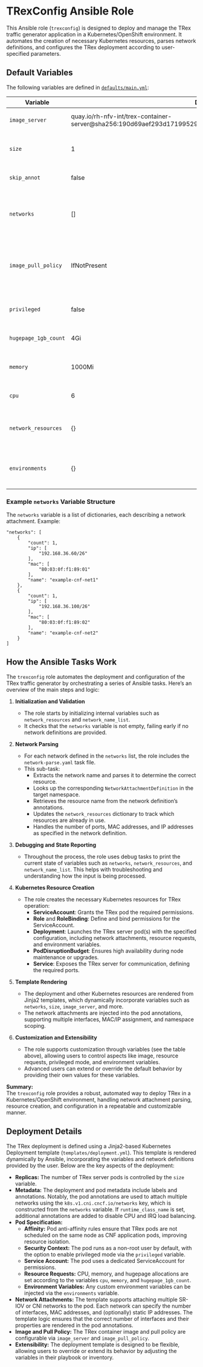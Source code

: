 
# TRexConfig Ansible Role

This Ansible role (`trexconfig`) is designed to deploy and manage the TRex traffic generator application in a Kubernetes/OpenShift environment. It automates the creation of necessary Kubernetes resources, parses network definitions, and configures the TRex deployment according to user-specified parameters.

## Default Variables

The following variables are defined in [`defaults/main.yml`](defaults/main.yml):

| Variable              | Default Value                                                                                                    | Description                                                                                                 |
|-----------------------|------------------------------------------------------------------------------------------------------------------|-------------------------------------------------------------------------------------------------------------|
| `image_server`        | quay.io/rh-nfv-int/trex-container-server@sha256:190d69aef293d1719952969edcca8042d99e17b0d62d1a085cdd7b01cb5e1f1d | Container image for the TRex server.                                                                        |
| `size`                | 1                                                                                                                | Number of replicas for the TRex server deployment.                                                          |
| `skip_annot`          | false                                                                                                            | Whether to skip annotation steps.                                                                           |
| `networks`            | []                                                                                                               | List of network definitions to attach to the TRex server pod (SR-IOV/CNI).                                  |
| `image_pull_policy`   | IfNotPresent                                                                                                     | Image pull policy for the TRex server container (`Always`, `IfNotPresent`, or `Never`).                     |
| `privileged`          | false                                                                                                            | Whether to run the container in privileged mode.                                                            |
| `hugepage_1gb_count`  | 4Gi                                                                                                              | Amount of 1Gi hugepages to allocate.                                                                        |
| `memory`              | 1000Mi                                                                                                           | Memory request for the TRex server container.                                                               |
| `cpu`                 | 6                                                                                                                | CPU request for the TRex server container.                                                                  |
| `network_resources`   | {}                                                                                                               | Internal variable for tracking network resource usage.                                                      |
| `environments`        | {}                                                                                                               | Environment variables to set in the container (e.g., trexCoreCount).                                        |


### Example `networks` Variable Structure

The `networks` variable is a list of dictionaries, each describing a network attachment. Example:

```
"networks": [
    {
        "count": 1,
        "ip": [
            "192.168.36.60/26"
        ],
        "mac": [
            "80:03:0f:f1:89:01"
        ],
        "name": "example-cnf-net1"
    },
    {
        "count": 1,
        "ip": [
            "192.168.36.100/26"
        ],
        "mac": [
            "80:03:0f:f1:89:02"
        ],
        "name": "example-cnf-net2"
    }
]
```

## How the Ansible Tasks Work

The `trexconfig` role automates the deployment and configuration of the TRex traffic generator by orchestrating a series of Ansible tasks. Here’s an overview of the main steps and logic:

1. **Initialization and Validation**
   - The role starts by initializing internal variables such as `network_resources` and `network_name_list`.
   - It checks that the `networks` variable is not empty, failing early if no network definitions are provided.

2. **Network Parsing**
   - For each network defined in the `networks` list, the role includes the `network-parse.yaml` task file.
   - This sub-task:
     - Extracts the network name and parses it to determine the correct resource.
     - Looks up the corresponding `NetworkAttachmentDefinition` in the target namespace.
     - Retrieves the resource name from the network definition’s annotations.
     - Updates the `network_resources` dictionary to track which resources are already in use.
     - Handles the number of ports, MAC addresses, and IP addresses as specified in the network definition.

3. **Debugging and State Reporting**
   - Throughout the process, the role uses debug tasks to print the current state of variables such as `networks`, `network_resources`, and `network_name_list`. This helps with troubleshooting and understanding how the input is being processed.

4. **Kubernetes Resource Creation**
   - The role creates the necessary Kubernetes resources for TRex operation:
     - **ServiceAccount**: Grants the TRex pod the required permissions.
     - **Role** and **RoleBinding**: Define and bind permissions for the ServiceAccount.
     - **Deployment**: Launches the TRex server pod(s) with the specified configuration, including network attachments, resource requests, and environment variables.
     - **PodDisruptionBudget**: Ensures high availability during node maintenance or upgrades.
     - **Service**: Exposes the TRex server for communication, defining the required ports.

5. **Template Rendering**
   - The deployment and other Kubernetes resources are rendered from Jinja2 templates, which dynamically incorporate variables such as `networks`, `size`, `image_server`, and more.
   - The network attachments are injected into the pod annotations, supporting multiple interfaces, MAC/IP assignment, and namespace scoping.

6. **Customization and Extensibility**
   - The role supports customization through variables (see the table above), allowing users to control aspects like image, resource requests, privileged mode, and environment variables.
   - Advanced users can extend or override the default behavior by providing their own values for these variables.

**Summary:**  
The `trexconfig` role provides a robust, automated way to deploy TRex in a Kubernetes/OpenShift environment, handling network attachment parsing, resource creation, and configuration in a repeatable and customizable manner.

## Deployment Details

The TRex deployment is defined using a Jinja2-based Kubernetes Deployment template (`templates/deployment.yml`). This template is rendered dynamically by Ansible, incorporating the variables and network definitions provided by the user. Below are the key aspects of the deployment:

- **Replicas:** The number of TRex server pods is controlled by the `size` variable.
- **Metadata:** The deployment and pod metadata include labels and annotations. Notably, the pod annotations are used to attach multiple networks using the `k8s.v1.cni.cncf.io/networks` key, which is constructed from the `networks` variable. If `runtime_class_name` is set, additional annotations are added to disable CPU and IRQ load balancing.
- **Pod Specification:**  
  - **Affinity:** Pod anti-affinity rules ensure that TRex pods are not scheduled on the same node as CNF application pods, improving resource isolation.
  - **Security Context:** The pod runs as a non-root user by default, with the option to enable privileged mode via the `privileged` variable.
  - **Service Account:** The pod uses a dedicated ServiceAccount for permissions.
  - **Resource Requests:** CPU, memory, and hugepage allocations are set according to the variables `cpu`, `memory`, and `hugepage_1gb_count`.
  - **Environment Variables:** Any custom environment variables can be injected via the `environments` variable.
- **Network Attachments:** The template supports attaching multiple SR-IOV or CNI networks to the pod. Each network can specify the number of interfaces, MAC addresses, and (optionally) static IP addresses. The template logic ensures that the correct number of interfaces and their properties are rendered in the pod annotations.
- **Image and Pull Policy:** The TRex container image and pull policy are configurable via `image_server` and `image_pull_policy`.
- **Extensibility:** The deployment template is designed to be flexible, allowing users to override or extend its behavior by adjusting the variables in their playbook or inventory.
